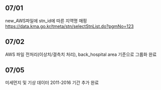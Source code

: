 ## 07/01
new_AWS파일에 stn_id에 따른 지역명 매핑 https://data.kma.go.kr/tmeta/stn/selectStnList.do?pgmNo=123

## 07/02
AWS 파일 전처리(이상치/결측치 처리), back_hospital area 기준으로 그룹화 완료

## 07/05
미세먼지 및 기상 데이터 2011-2016 기간 추가 완료
